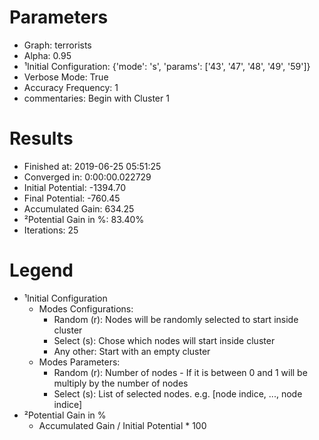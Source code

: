 # Parameters
- Graph:                  terrorists
- Alpha:                  0.95
- ¹Initial Configuration: {'mode': 's', 'params': ['43', '47', '48', '49', '59']}
- Verbose Mode:           True
- Accuracy Frequency:     1
- commentaries:           Begin with Cluster 1

# Results
- Finished at:            2019-06-25 05:51:25
- Converged in:           0:00:00.022729
- Initial Potential:      -1394.70
- Final Potential:        -760.45
- Accumulated Gain:       634.25
- ²Potential Gain in %:   83.40%
- Iterations:             25

# Legend
- ¹Initial Configuration
  - Modes Configurations:
    - Random (r): Nodes will be randomly selected to start inside cluster
    - Select (s): Chose which nodes will start inside cluster
    - Any other:  Start with an empty cluster
  - Modes Parameters:
    - Random (r): Number of nodes - If it is between 0 and 1 will be multiply by the number of nodes
    - Select (s): List of selected nodes. e.g. [node indice, ..., node indice]
- ²Potential Gain in %
  - Accumulated Gain / Initial Potential * 100
